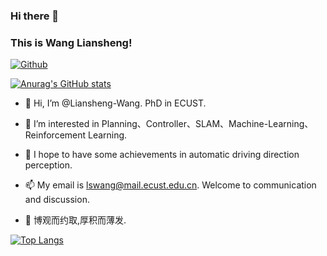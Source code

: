 ### Hi there 👋 
### This is Wang Liansheng!

[![Github](https://img.shields.io/badge/-Github-000?style=flat&logo=Github&logoColor=white)](https://github.com/Liansheng-Wang)

[![Anurag's GitHub stats](https://github-readme-stats.vercel.app/api?username=Liansheng-Wang&count_private=true&show_icons=true&theme=tokyonight)](https://github.com/anuraghazra/github-readme-stats)  
  

- 👋 Hi, I’m @Liansheng-Wang. PhD in ECUST.

- 👀 I’m interested in Planning、Controller、SLAM、Machine-Learning、Reinforcement Learning.

- 💞️ I hope to have some achievements in automatic driving direction perception.

- 📫 My email is lswang@mail.ecust.edu.cn. Welcome to communication and discussion.

- 🌱 博观而约取,厚积而薄发.

[![Top Langs](https://github-readme-stats.vercel.app/api/top-langs/?username=Liansheng-Wang)](https://github.com/anuraghazra/github-readme-stats)

<!---
Liansheng-Wang/Liansheng-Wang is a ✨ special ✨ repository because its `README.md` (this file) appears on your GitHub profile.
You can click the Preview link to take a look at your changes.
--->
